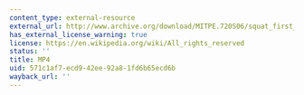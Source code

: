 ```yaml
---
content_type: external-resource
external_url: http://www.archive.org/download/MITPE.720S06/squat_first_view-220k.mp4
has_external_license_warning: true
license: https://en.wikipedia.org/wiki/All_rights_reserved
status: ''
title: MP4
uid: 571c1af7-ecd9-42ee-92a8-1fd6b65ecd6b
wayback_url: ''
---
```

